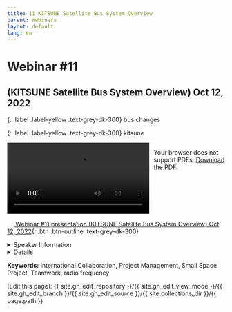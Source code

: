 ```yaml
---
title: 11 KITSUNE Satellite Bus System Overview
parent: Webinars
layout: default
lang: en
---
```


# Webinar #11
## (KITSUNE Satellite Bus System Overview) Oct 12, 2022

{: .label .label-yellow .text-grey-dk-300}
bus changes

{: .label .label-yellow .text-grey-dk-300}
kitsune

<div style="display: flex; gap: 10px; align-items: flex-start;">
  <!-- Video Section -->
  <div style="flex: 2; max-width: 66%;">
    <video controls width="100%" height="auto">
      <source src="https://birds-project.com/open-source/video/birds_bus_opensource_webinar_11.mp4" type="video/mp4">
      Your browser does not support the video tag.
    </video>
  </div>

  <!-- Chat Section -->
  <div style="flex: 1; max-width: 33%;">
    <object 
      data="https://birds-project.com/open-source/pdf/BIRDS_BUS_Opensource_11_chat.pdf" 
      width="100%" 
      height="275px">
      <p>Your browser does not support PDFs. <a href="https://birds-project.com/open-source/pdf/BIRDS_BUS_Opensource_11_chat.pdf">Download the PDF</a>.</p>
    </object>
  </div>
</div>


<!-- Download Presentation -->
[<img src="https://raw.githubusercontent.com/FortAwesome/Font-Awesome/6.x/svgs/regular/circle-down.svg" width="15" height="15"> Webinar #11 presentation (KITSUNE Satellite Bus System Overview) Oct 12, 2022](https://birds-project.com/open-source/pdf/20221012_BIRDS_BUS_Open-Source_Webinar_KITSUNE_overview.pdf){: .btn .btn-outline .text-grey-dk-300}


<details markdown="block">
<summary>Speaker Information</summary>

**Necmi Cihan ORGER**, an assistant Professor at Kyutech (from Turkey) and project manager for the KITSUNE satellite.
</details>


<details markdown="block">
<summary>Details</summary>
**Necmi Cihan ORGER** discussed the KITSUNE Satellite Bus System and the payloads in his presentation titled **"KITSUNE Satellite Bus System Overview.""*

The KITSUNE Satellite is a 6U satellite. It has two key segments:
* Amateur radio frequency controlled segment
* Non-amateur radio frequency controlled segment

</details>

**Keywords:** International Collaboration, Project Management, Small Space Project, Teamwork, radio frequency

[Edit this page]:  {{ site.gh_edit_repository }}/{{ site.gh_edit_view_mode }}/{{ site.gh_edit_branch }}/{{ site.gh_edit_source }}/{{ site.collections_dir }}/{{ page.path }}
